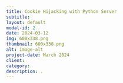 ```yaml
---
title: Cookie Hijacking with Python Server
subtitle: 
layout: default
modal-id: 2
date: 2024-03-12
img: 600x338.png
thumbnail: 600x338.png
alt: image-alt
project-date: March 2024
client: 
category: 
description: .
---
```



